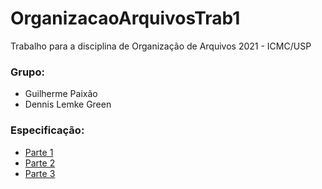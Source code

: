 # OrganizacaoArquivosTrab1

Trabalho para a disciplina de Organização de Arquivos 2021 - ICMC/USP

### Grupo:
* Guilherme Paixão
* Dennis Lemke Green

### Especificação:
* <a href="https://github.com/gp2112/OrganizacaoArquivosTrab1/tree/main/especificacao/parte1.pdf">Parte 1</a>
* <a href="https://github.com/gp2112/OrganizacaoArquivosTrab1/tree/main/especificacao/parte2.pdf">Parte 2</a>
* <a href="https://github.com/gp2112/OrganizacaoArquivosTrab1/tree/main/especificacao/parte3.pdf">Parte 3</a>
